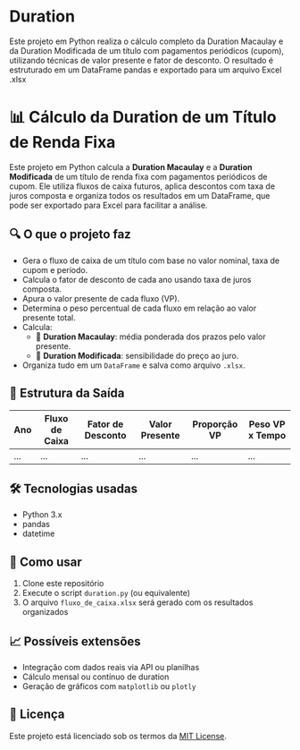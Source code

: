 # Duration
Este projeto em Python realiza o cálculo completo da Duration Macaulay e da Duration Modificada de um título com pagamentos periódicos (cupom), utilizando técnicas de valor presente e fator de desconto. O resultado é estruturado em um DataFrame pandas e exportado para um arquivo Excel .xlsx
# 📊 Cálculo da Duration de um Título de Renda Fixa

Este projeto em Python calcula a **Duration Macaulay** e a **Duration Modificada** de um título de renda fixa com pagamentos periódicos de cupom. Ele utiliza fluxos de caixa futuros, aplica descontos com taxa de juros composta e organiza todos os resultados em um DataFrame, que pode ser exportado para Excel para facilitar a análise.

## 🔍 O que o projeto faz

- Gera o fluxo de caixa de um título com base no valor nominal, taxa de cupom e período.
- Calcula o fator de desconto de cada ano usando taxa de juros composta.
- Apura o valor presente de cada fluxo (VP).
- Determina o peso percentual de cada fluxo em relação ao valor presente total.
- Calcula:
  - 📏 **Duration Macaulay**: média ponderada dos prazos pelo valor presente.
  - 🔁 **Duration Modificada**: sensibilidade do preço ao juro.
- Organiza tudo em um `DataFrame` e salva como arquivo `.xlsx`.

## 📂 Estrutura da Saída

| Ano | Fluxo de Caixa | Fator de Desconto | Valor Presente | Proporção VP | Peso VP x Tempo |
|-----|----------------|-------------------|----------------|--------------|------------------|
| ... | ...            | ...               | ...            | ...          | ...              |

## 🛠️ Tecnologias usadas

- Python 3.x
- pandas
- datetime

## 🧾 Como usar

1. Clone este repositório
2. Execute o script `duration.py` (ou equivalente)
3. O arquivo `fluxo_de_caixa.xlsx` será gerado com os resultados organizados

## 📈 Possíveis extensões

- Integração com dados reais via API ou planilhas
- Cálculo mensal ou contínuo de duration
- Geração de gráficos com `matplotlib` ou `plotly`

## 📄 Licença

Este projeto está licenciado sob os termos da [MIT License](LICENSE).

